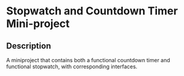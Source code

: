 # Stopwatch and Countdown Timer Mini-project

## Description

A miniproject that contains both a functional countdown timer and functional stopwatch, with corresponding interfaces.
